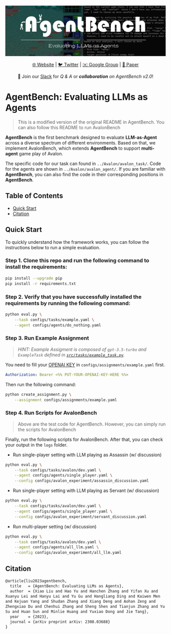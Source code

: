 ![](./assets/cover.jpg)
<p align="center">
   <a href="https://llmbench.ai" target="_blank">🌐 Website</a> | <a href="https://twitter.com/thukeg" target="_blank">🐦 Twitter</a> | <a href="mailto:agentbench@googlegroups.com">✉️ Google Group</a> | <a href="https://arxiv.org/abs/2308.03688" target="_blank">📃 Paper </a>
</p>

<p align="center">
👋 Join our <a href="https://join.slack.com/t/agentbenchcol-huw1944/shared_invite/zt-20ixabcuv-31cFLBAkqGQxQkJqrWVEVg" target="_blank">Slack</a>  for <i>Q & A</i> or <i><b>collaboration</b> on AgentBench v2.0</i>!
</p>

# AgentBench: Evaluating LLMs as Agents

> This is a modified version of the original README in AgentBench. You can also follow this README to run AvalonBench

**AgentBench** is the first benchmark designed to evaluate **LLM-as-Agent** across a diverse spectrum of different environments. Based on that, we implement AvalonBench, which extends **AgentBench** to support **multi-agent** game play of Avalon.

The specific code for our task can found in `../Avalon/avalon_task/`. Code for the agents are shown in `../Avalon/avalon_agent/`. If you are familiar with **AgentBench**, you can also find the code in their corresponding positions in **AgentBench**.


## Table of Contents


- [Quick Start](#quick-start)
- [Citation](#citation)


## Quick Start

To quickly understand how the framework works, you can follow the instructions below to run a simple evaluation.

### Step 1. Clone this repo and run the following command to install the requirements:

```bash
pip install --upgrade pip
pip install -r requirements.txt
```

### Step 2. Verify that you have successfully installed the requirements by running the following command:

```bash
python eval.py \
    --task configs/tasks/example.yaml \
    --agent configs/agents/do_nothing.yaml
```

### Step 3. Run Example Assignment

> *HINT: Example Assigment is composed of `gpt-3.5-turbo` and `ExampleTask` defined in [`src/tasks/example_task.py`](./src/tasks/example_task.py).*

You need to fill your [OPENAI KEY](https://platform.openai.com/account/api-keys) in `configs/assignments/example.yaml` first.

```yaml
Authorization: Bearer <%% PUT-YOUR-OPENAI-KEY-HERE %%>
```

Then run the following command:

```bash
python create_assignment.py \
    --assignment configs/assignments/example.yaml
```

### Step 4. Run Scripts for AvalonBench

> Above are the test code for AgentBench. However, you can simply run the scripts for AvalonBench

Finally, run the following scripts for AvalonBench. After that, you can check your output in the `logs` folder.
- Run single-player setting with LLM playing as Assassin (w/ discussion)
```bash
python eval.py \
    --task configs/tasks/avalon/dev.yaml \
    --agent configs/agents/single_player.yaml \
    --config configs/avalon_experiment/assassin_discussion.yaml
```

- Run single-player setting with LLM playing as Servant (w/ discussion)
```bash
python eval.py \
    --task configs/tasks/avalon/dev.yaml \
    --agent configs/agents/single_player.yaml \
    --config configs/avalon_experiment/servant_discussion.yaml
```

- Run multi-player setting (w/ discussion)
```bash
python eval.py \
    --task configs/tasks/avalon/dev.yaml \
    --agent configs/agents/all_llm.yaml \
    --config configs/avalon_experiment/all_llm.yaml
```

## Citation

```
@article{liu2023agentbench,
  title   = {AgentBench: Evaluating LLMs as Agents},
  author  = {Xiao Liu and Hao Yu and Hanchen Zhang and Yifan Xu and Xuanyu Lei and Hanyu Lai and Yu Gu and Hangliang Ding and Kaiwen Men and Kejuan Yang and Shudan Zhang and Xiang Deng and Aohan Zeng and Zhengxiao Du and Chenhui Zhang and Sheng Shen and Tianjun Zhang and Yu Su and Huan Sun and Minlie Huang and Yuxiao Dong and Jie Tang},
  year    = {2023},
  journal = {arXiv preprint arXiv: 2308.03688}
}
```
